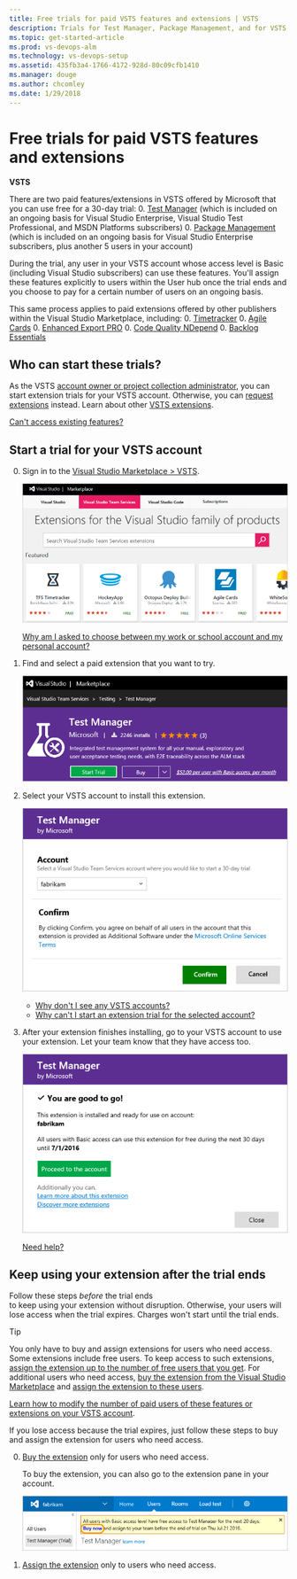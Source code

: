 ```yaml
---
title: Free trials for paid VSTS features and extensions | VSTS
description: Trials for Test Manager, Package Management, and for VSTS extensions offered by other publishers (VSTS, Visual Studio Online, VSO)
ms.topic: get-started-article
ms.prod: vs-devops-alm
ms.technology: vs-devops-setup
ms.assetid: 435fb3a4-1766-4172-928d-80c09cfb1410
ms.manager: douge
ms.author: chcomley
ms.date: 1/29/2018
---
```

[//]: # (monikerRange: '>= tfs-2015')

#  Free trials for paid VSTS features and extensions

**VSTS**

There are two paid features/extensions in VSTS offered by Microsoft that you can use free for a 30-day trial:
0. [Test Manager](https://marketplace.visualstudio.com/items/ms.vss-testmanager-web) (which is included on an ongoing basis for Visual Studio Enterprise, 
Visual Studio Test Professional, and MSDN Platforms subscribers)
0. [Package Management](https://marketplace.visualstudio.com/items?itemName=ms.feed) (which is included on an ongoing basis for Visual Studio Enterprise subscribers, 
plus another 5 users in your account)

During the trial, any user in your VSTS account whose access level is Basic (including Visual Studio subscribers) can use these features. 
You'll assign these features explicitly to users within the User hub once the trial ends and you choose to pay for a certain number of users on an ongoing basis.

This same process applies to paid extensions offered by other publishers within the Visual Studio Marketplace, including:
0. [Timetracker](https://marketplace.visualstudio.com/items?itemName=Berichthaus.TfsTimetracker)
0. [Agile Cards](https://marketplace.visualstudio.com/items?itemName=spartez.agile-cards)
0. [Enhanced Export PRO](https://marketplace.visualstudio.com/items?itemName=mskold.mskold-PRO-EnhancedExport)
0. [Code Quality NDepend](https://marketplace.visualstudio.com/items?itemName=ndepend.ndependextension)
0. [Backlog Essentials](https://marketplace.visualstudio.com/items?itemName=agile-extensions.backlog-essentials)

## Who can start these trials?

As the VSTS [account owner or project collection administrator](faq-billing-setup.md#find-owner), 
you can start extension trials for your VSTS account. 
Otherwise, you can 
[request extensions](/vsts/marketplace/install-vsts-extension#request) 
instead. Learn about other 
[VSTS extensions](https://marketplace.visualstudio.com/vsts).

[Can't access existing features?](faq-extension-trials.md#feature-access)

##  Start a trial for your VSTS account

0.  Sign in to the [Visual Studio Marketplace > VSTS](https://marketplace.visualstudio.com/vsts).

	![Find extension trial](_img/get-vsts-extensions/marketplace.png)

	[Why am I asked to choose between my work or school account and my personal account?](faq-extension-trials.md#ChooseOrgAcctMSAcct)

0.	Find and select a paid extension that you want to try.

	![Start the extension trial](_img/try-additional-features/mp-start-test-manager-trial.png)

0.  Select your VSTS account to install this extension.

	![Select VSTS account for extension trial](_img/try-additional-features/select-account.png)

	*	[Why don't I see any VSTS accounts?](faq-extension-trials.md#no-accounts) 
	*	[Why can't I start an extension trial for the selected account?](faq-extension-trials.md#no-permissions) 

0.	After your extension finishes installing, 
	go to your VSTS account to use your extension. 
	Let your team know that they have access too.

	![Marketplace installs your extension](_img/try-additional-features/extension-installed.png)

	[Need help?](faq-extension-trials.md#get-support)

<a name="after-trial"></a>
##		Keep using your extension after the trial ends

Follow these steps *before* the trial ends  
to keep using your extension without disruption. 
Otherwise, your users will lose access when the trial expires. 
Charges won't start until the trial ends. 

> [!TIP]
> You only have to buy and assign extensions for users who need access. 
> Some extensions include free users. To keep access to such extensions, 
> [assign the extension up to the number of free users that you get](../marketplace/assign-paid-extensions.md). 
> For additional users who need access, 
> [buy the extension from the Visual Studio Marketplace](../marketplace/install-vsts-extension.md) 
> and [assign the extension to these users](../marketplace/assign-paid-extensions.md). 
> 
> [Learn how to modify the number of paid users of these features or extensions on your VSTS account](change-number-paid-extension-users.md).

If you lose access because the trial expires, 
just follow these steps to buy and assign the 
extension for users who need access.

0.	[Buy the extension](../marketplace/install-vsts-extension.md#install-extension) 
only for users who need access.

	To buy the extension, you can also go to the extension pane in your account.	

	![Users hub, extension pane](_img/try-additional-features/extension-trial-in-account-updated-ui.png)

0.	[Assign the extension](../marketplace/assign-paid-extensions.md) 
only to users who need access.
